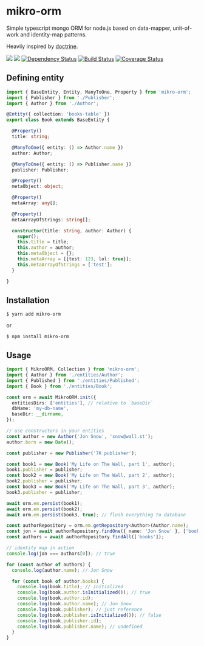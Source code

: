 # mikro-orm

Simple typescript mongo ORM for node.js based on data-mapper, unit-of-work and identity-map patterns.

Heavily inspired by [doctrine](https://www.doctrine-project.org/).

[![](https://img.shields.io/npm/v/mikro-orm.svg)](https://www.npmjs.com/package/mikro-orm)
[![](https://img.shields.io/npm/dm/mikro-orm.svg)](https://www.npmjs.com/package/mikro-orm)
[![Dependency Status](https://david-dm.org/B4nan/mikro-orm.svg)](https://david-dm.org/B4nan/mikro-orm)
[![Build Status](https://travis-ci.org/B4nan/mikro-orm.svg?branch=master)](https://travis-ci.org/B4nan/mikro-orm)
[![Coverage Status](https://img.shields.io/coveralls/B4nan/mikro-orm.svg)](https://coveralls.io/r/B4nan/mikro-orm?branch=master)


## Defining entity


```typescript
import { BaseEntity, Entity, ManyToOne, Property } from 'mikro-orm';
import { Publisher } from './Publisher';
import { Author } from './Author';

@Entity({ collection: 'books-table' })
export class Book extends BaseEntity {

  @Property()
  title: string;

  @ManyToOne({ entity: () => Author.name })
  author: Author;

  @ManyToOne({ entity: () => Publisher.name })
  publisher: Publisher;

  @Property()
  metaObject: object;

  @Property()
  metaArray: any[];

  @Property()
  metaArrayOfStrings: string[];

  constructor(title: string, author: Author) {
    super();
    this.title = title;
    this.author = author;
    this.metaObject = {};
    this.metaArray = [{test: 123, lol: true}];
    this.metaArrayOfStrings = ['test'];
  }

}
```

## Installation

`$ yarn add mikro-orm`
 
or 

`$ npm install mikro-orm`

## Usage

```typescript
import { MikroORM, Collection } from 'mikro-orm';
import { Author } from './entities/Author';
import { Published } from './entities/Published';
import { Book } from './entities/Book';

const orm = await MikroORM.init({
  entitiesDirs: ['entities'], // relative to `baseDir`
  dbName: 'my-db-name',
  baseDir: __dirname,
});

// use constructors in your entities
const author = new Author('Jon Snow', 'snow@wall.st');
author.born = new Date();

const publisher = new Publisher('7K publisher');

const book1 = new Book('My Life on The Wall, part 1', author);
book1.publisher = publisher;
const book2 = new Book('My Life on The Wall, part 2', author);
book2.publisher = publisher;
const book3 = new Book('My Life on The Wall, part 3', author);
book3.publisher = publisher;

await orm.em.persist(book1);
await orm.em.persist(book2);
await orm.em.persist(book3, true); // flush everything to database

const authorRepository = orm.em.getRepository<Author>(Author.name);
const jon = await authorRepository.findOne({ name: 'Jon Snow' }, ['books']);
const authors = await authorRepository.findAll(['books']);

// identity map in action
console.log(jon === authors[0]); // true

for (const author of authors) {
  console.log(author.name); // Jon Snow

  for (const book of author.books) {
    console.log(book.title); // initialized
    console.log(book.author.isInitialized()); // true
    console.log(book.author.id);
    console.log(book.author.name); // Jon Snow
    console.log(book.publisher); // just reference
    console.log(book.publisher.isInitialized()); // false
    console.log(book.publisher.id);
    console.log(book.publisher.name); // undefined
  }
}

```
